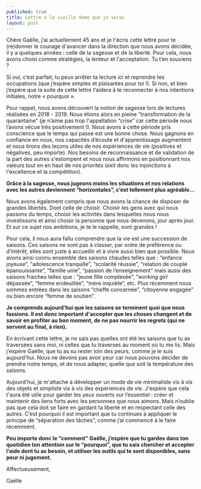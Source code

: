 ```yaml
---
published: true
title: Lettre à la vieille dame que je serai
layout: post
---
```


Chère Gaëlle, j’ai actuellement 45 ans et je t'écris cette lettre pour te (re)donner le courage d'avancer dans la direction que nous avons décidée, il y a quelques années : celle de la sagesse et de la liberté. Pour cela, nous avons choisi comme stratégies, la lenteur et l'acceptation. Tu t’en souviens ?

Si oui, c’est parfait, tu peux arrêter ta lecture ici et reprendre tes occupations (que j’espère simples et plaisantes pour toi !). Si non, et bien j’espère que la suite de cette lettre t’aidera à te reconnecter à nos intentions initiales, notre « pourquoi ».  

Pour rappel, nous avons découvert la notion de sagesse lors de lectures réalisées en 2018 - 2019. Nous étions alors en pleine “transformation de la quarantaine” (je n’aime pas trop l'appellation “crise” car cette période nous l’avons vécue très positivement !). Nous avons à cette période pris conscience que le temps qui passe est une bonne chose. Nous gagnons en confiance en nous, nos capacités d’écoute et d'apprentissage augmentent et nous tirons des leçons utiles de nos expériences de vie (positives et négatives, peu importe). Nos besoins de reconnaissance et de validation de la part des autres s'estompent et nous nous affirmons en positionnant nos valeurs tout en en haut de nos priorités (*exit* donc les injonctions à l'excellence et la compétition). 

**Grâce à la sagesse, nous jugeons moins les situations et nos relations avec les autres deviennent “horizontales”, c’est tellement plus agréable…**

Nous avons également compris que nous avons la chance de disposer de grandes libertés. Dont celle de choisir. Choisir les gens avec qui nous passons du temps, choisir les activités dans lesquelles nous nous investissons et ainsi choisir la personne que nous devenons, jour après jour. Et sur ce sujet nos ambitions, je te le rappelle, sont grandes !

Pour cela, il nous aura fallu comprendre que la vie est une succession de saisons. Ces saisons ne sont pas à classer, par ordre de préférence ou d’intérêt, elles sont juste à accueillir et à vivre aussi bien que possible. Nous avons ainsi connu ensemble des saisons chaudes telles que : “enfance joyeuse”, “adolescence tranquille”, “scolarité réussie”, “relation de couple épanouissante”, “famille unie”, “passion de l’enseignement” mais aussi des saisons fraiches telles que : “jeune fille complexée”, “*working girl* dépassée”, “femme endeuillée”, “mère inquiète”, etc. Plus récemment nous sommes entrées dans les saisons “cheffe concernée”, “citoyenne engagée” ou bien encore “femme de soutien”. 

**Je comprends aujourd’hui que les saisons se terminent quoi que nous fassions. Il est donc important d'accepter que les choses changent et de savoir en profiter au bon moment, de ne pas nourrir les regrets (qui ne servent au final, à rien).**

En écrivant cette lettre, je ne sais pas quelles ont été les saisons que tu as traversées sans moi, ni celles que tu traverses au moment où tu me lis. Mais j'espère Gaëlle, que tu as su rester loin des peurs, comme je le suis aujourd'hui. Nous ne devons pas avoir peur car nous pouvons décider de prendre notre temps, et de nous adapter, quelle que soit la température des saisons. 

Aujourd'hui, je m'attache à développer un mode de vie minimaliste vis à vis des objets et simpliste vis à vis des expériences de vie. J'espère que cela t'aura été utile pour garder les yeux ouverts sur l’essentiel :  créer et maintenir des liens forts avec les personnes que nous aimons. Mais n’oublie pas que cela doit se faire en gardant ta liberté et en respectant celle des autres. C’est pourquoi il est important que tu continues à appliquer le principe de “séparation des tâches”, comme j’ai commencé à le faire récemment.

**Peu importe donc le “comment” Gaëlle, j’espère que tu gardes dans ton quotidien ton attention sur le “pourquoi”, que tu sais chercher et accepter l’aide dont tu as besoin, et utiliser les outils qui te sont disponibles, sans peur ni jugement.**

Affectueusement,

Gaëlle 
